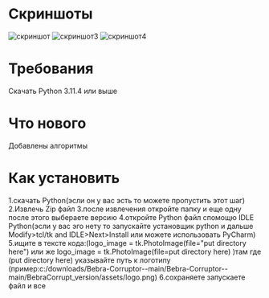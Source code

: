 # Скриншоты

![скриншот](https://github.com/abobus222584/Bebra-Corruptor-/assets/116386219/8f2a0fc2-4d06-42e1-96e1-27e07369543d)
![скриншот3](https://github.com/abobus222584/Bebra-Corruptor-/assets/116386219/1f2b63db-1629-4732-a365-2497bec60b74)
![скриншот4](https://github.com/abobus222584/Bebra-Corruptor-/assets/116386219/cdd7f25d-3684-4a28-818a-129168f4056d)


# Требования
Скачать Python 3.11.4 или выше

# Что нового
Добавлены алгоритмы

# Как установить
1.скачать Python(эсли он у вас эсть то можете пропустить этот шаг)
2.Извлечь Zip файл
3.после извлечения откройте папку и еще одну после этого выбераете версию
4.откройте Python файл спомощю IDLE Python(эсли у вас эго нету то запускайте установщик python и дальше Modify>tcl/tk and IDLE>Next>Install или можете использовать PyCharm)
5.ищите в тексте кода:(logo_image = tk.PhotoImage(file="put directory here") или же logo_image = tk.PhotoImage(file=put directory here) )там где (put directory here) указывайте путь к логотипу (пример:c:/downloads/Bebra-Corruptor--main/Bebra-Corruptor--main/BebraCorrupt_version/assets/logo.png)
6.сохраняете запускаете файл и все 
